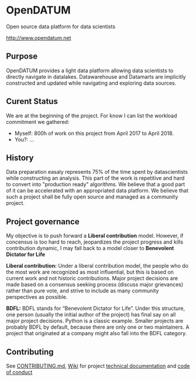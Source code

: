 # OpenDATUM
Open source data platform for data scientists 

http://www.opendatum.net

## Purpose
OpenDATUM provides a light data platform allowing data scientists to directly navigate in datalakes.
Datawarehouse and Datamarts are implicitly constructed and updated while navigating and exploring data sources.

## Curent Status
We are at the beginning of the project. For know I can list the workload commitment we gathered:
 - Myself: 800h of work on this project from April 2017 to April 2018.
 - You?: ...

## History
Data preparation easaly represents 75% of the time spent by datascientists while constructing an analysis. This part of the work is repetitive and hard to convert into "production ready" algorithms. We believe that a good part of it can be accelerated with an appropriated data platform. 
We believe that such a project shall be fully open source and managed as a community project.

## Project governance
My objective is to push forward a **Liberal contribution** model. However, if concensus is too hard to reach, jeopardizes the project progress and kills contribution dynamic, I may fall back to a model closer to **Benevolent Dictator for Life**

**Liberal contribution:** Under a liberal contribution model, the people who do the most work are recognized as most influential, but this is based on current work and not historic contributions. Major project decisions are made based on a consensus seeking process (discuss major grievances) rather than pure vote, and strive to include as many community perspectives as possible.

**BDFL:** BDFL stands for “Benevolent Dictator for Life”. Under this structure, one person (usually the initial author of the project) has final say on all major project decisions. Python is a classic example. Smaller projects are probably BDFL by default, because there are only one or two maintainers. A project that originated at a company might also fall into the BDFL category.

## Contributing
See [CONTRIBUTING.md](https://github.com/battmanux/OpenDATUM/blob/develop/CONTRIBUTING.md), [Wiki](https://github.com/battmanux/OpenDATUM/wiki/) for project [technical documentation](https://github.com/battmanux/OpenDATUM/wiki/Modules) and [code of conduct](https://github.com/battmanux/OpenDATUM/wiki/Contributor-Covenant-Code-of-Conduct)
